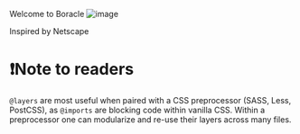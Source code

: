 Welcome to Boracle
![image](https://user-images.githubusercontent.com/113861530/233688696-d26ddbd7-54e1-44b5-94ba-a38b0b6aa094.png)

Inspired by Netscape

# ❗Note to readers
`@layers` are most useful when paired with a CSS preprocessor (SASS, Less, PostCSS), as `@imports` are blocking code within vanilla CSS.
Within a preprocessor one can modularize and re-use their layers across many files.

